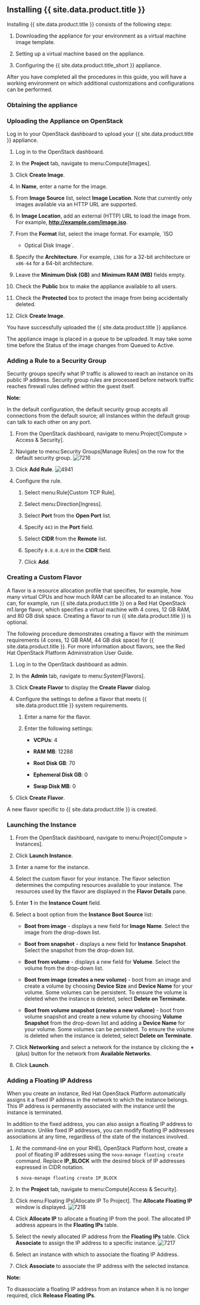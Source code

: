 ## Installing {{ site.data.product.title }}

Installing {{ site.data.product.title }} consists of the following steps:

1.  Downloading the appliance for your environment as a virtual machine
    image template.

2.  Setting up a virtual machine based on the appliance.

3.  Configuring the {{ site.data.product.title_short }} appliance.

After you have completed all the procedures in this guide, you will have
a working environment on which additional customizations and
configurations can be performed.

### Obtaining the appliance

### Uploading the Appliance on OpenStack

Log in to your OpenStack dashboard to upload your {{ site.data.product.title }}
appliance.

1.  Log in to the OpenStack dashboard.

2.  In the **Project** tab, navigate to menu:Compute\[Images\].

3.  Click **Create Image**.

4.  In **Name**, enter a name for the image.

5.  From **Image Source** list, select **Image Location**. Note that
    currently only images available via an HTTP URL are supported.

6.  In **Image Location**, add an external (HTTP) URL to load the image
    from. For example, **<http://example.com/image.iso>**.

7.  From the **Format** list, select the image format. For example, `ISO
    - Optical Disk Image`.

8.  Specify the **Architecture**. For example, `i386` for a 32-bit
    architecture or `x86-64` for a 64-bit architecture.

9.  Leave the **Minimum Disk (GB)** and **Minimum RAM (MB)** fields
    empty.

10. Check the **Public** box to make the appliance available to all
    users.

11. Check the **Protected** box to protect the image from being
    accidentally deleted.

12. Click **Create Image**.

You have successfully uploaded the {{ site.data.product.title }} appliance.

The appliance image is placed in a queue to be uploaded. It may take
some time before the Status of the image changes from Queued to Active.

### Adding a Rule to a Security Group

Security groups specify what IP traffic is allowed to reach an instance
on its public IP address. Security group rules are processed before
network traffic reaches firewall rules defined within the guest itself.

**Note:**

In the default configuration, the default security group accepts all
connections from the default source; all instances within the default
group can talk to each other on any port.

</div>

1.  From the OpenStack dashboard, navigate to menu:Project\[Compute \>
    Access & Security\].

2.  Navigate to menu:Security Groups\[Manage Rules\] on the row for the
    default security group. ![7216](../images/7216.png)

3.  Click **Add Rule**. ![4941](../images/4941.png)

4.  Configure the rule.

    1.  Select menu:Rule\[Custom TCP Rule\].

    2.  Select menu:Direction\[Ingress\].

    3.  Select **Port** from the **Open Port** list.

    4.  Specify `443` in the **Port** field.

    5.  Select **CIDR** from the **Remote** list.

    6.  Specify `0.0.0.0/0` in the **CIDR** field.

    7.  Click **Add**.

### Creating a Custom Flavor

A flavor is a resource allocation profile that specifies, for example,
how many virtual CPUs and how much RAM can be allocated to an instance.
You can, for example, run {{ site.data.product.title }} on a Red Hat OpenStack
m1.large flavor, which specifies a virtual machine with 4 cores, 12 GB
RAM, and 80 GB disk space. Creating a flavor to run {{ site.data.product.title }} is
optional.

The following procedure demonstrates creating a flavor with the minimum
requirements (4 cores, 12 GB RAM, 44 GB disk space) for {{ site.data.product.title }}.
For more information about flavors, see the Red Hat OpenStack Platform
Administration User Guide.

1.  Log in to the OpenStack dashboard as admin.

2.  In the **Admin** tab, navigate to menu:System\[Flavors\].

3.  Click **Create Flavor** to display the **Create Flavor** dialog.

4.  Configure the settings to define a flavor that meets {{ site.data.product.title }}
    system requirements.

    1.  Enter a name for the flavor.

    2.  Enter the following settings:

          - **VCPUs**: 4

          - **RAM MB**: 12288

          - **Root Disk GB**: 70

          - **Ephemeral Disk GB**: 0

          - **Swap Disk MB**: 0

5.  Click **Create Flavor**.

A new flavor specific to {{ site.data.product.title }} is created.

### Launching the Instance

1.  From the OpenStack dashboard, navigate to menu:Project\[Compute \>
    Instances\].

2.  Click **Launch Instance**.

3.  Enter a name for the instance.

4.  Select the custom flavor for your instance. The flavor selection
    determines the computing resources available to your instance. The
    resources used by the flavor are displayed in the **Flavor Details**
    pane.

5.  Enter **1** in the **Instance Count** field.

6.  Select a boot option from the **Instance Boot Source** list:

      - **Boot from image** - displays a new field for **Image Name**.
        Select the image from the drop-down list.

      - **Boot from snapshot** - displays a new field for **Instance
        Snapshot**. Select the snapshot from the drop-down list.

      - **Boot from volume** - displays a new field for **Volume**.
        Select the volume from the drop-down list.

      - **Boot from image (creates a new volume)** - boot from an image
        and create a volume by choosing **Device Size** and **Device
        Name** for your volume. Some volumes can be persistent. To
        ensure the volume is deleted when the instance is deleted,
        select **Delete on Terminate**.

      - **Boot from volume snapshot (creates a new volume)** - boot from
        volume snapshot and create a new volume by choosing **Volume
        Snapshot** from the drop-down list and adding a **Device Name**
        for your volume. Some volumes can be persistent. To ensure the
        volume is deleted when the instance is deleted, select **Delete
        on Terminate**.

7.  Click **Networking** and select a network for the instance by
    clicking the **+** (plus) button for the network from **Available
    Networks**.

8.  Click **Launch**.

### Adding a Floating IP Address

When you create an instance, Red Hat OpenStack Platform automatically
assigns it a fixed IP address in the network to which the instance
belongs. This IP address is permanently associated with the instance
until the instance is terminated.

In addition to the fixed address, you can also assign a floating IP
address to an instance. Unlike fixed IP addresses, you can modify
floating IP addresses associations at any time, regardless of the state
of the instances involved.

1.  At the command-line on your RHEL OpenStack Platform host, create a
    pool of floating IP addresses using the `nova-manage floating
    create` command. Replace **IP\_BLOCK** with the desired block of IP
    addresses expressed in CIDR notation.

        $ nova-manage floating create IP_BLOCK

2.  In the **Project** tab, navigate to menu:Compute\[Access &
    Security\].

3.  Click menu:Floating IPs\[Allocate IP To Project\]. The **Allocate
    Floating IP** window is displayed. ![7218](../images/7218.png)

4.  Click **Allocate IP** to allocate a floating IP from the pool. The
    allocated IP address appears in the **Floating IPs** table.

5.  Select the newly allocated IP address from the **Floating IPs**
    table. Click **Associate** to assign the IP address to a specific
    instance. ![7217](../images/7217.png)

6.  Select an instance with which to associate the floating IP Address.

7.  Click **Associate** to associate the IP address with the selected
    instance.

**Note:**

To disassociate a floating IP address from an instance when it is no
longer required, click **Release Floating IPs**.

</div>
